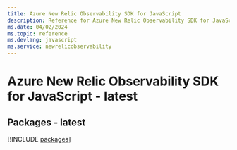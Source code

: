 ```yaml
---
title: Azure New Relic Observability SDK for JavaScript
description: Reference for Azure New Relic Observability SDK for JavaScript
ms.date: 04/02/2024
ms.topic: reference
ms.devlang: javascript
ms.service: newrelicobservability
---
```

# Azure New Relic Observability SDK for JavaScript - latest
## Packages - latest
[!INCLUDE [packages](new-relic-observability-index.md)]